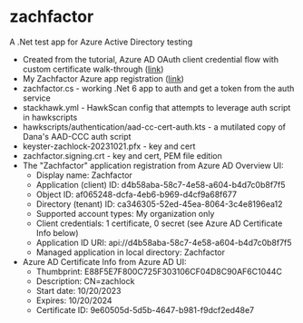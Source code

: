 # zachfactor

A .Net test app for Azure Active Directory testing

* Created from the tutorial, Azure AD OAuth client credential flow with custom certificate walk-through ([link](https://nicolgit.github.io/azure-ad-oauth-client-credential-flow-certificate-walk-through/))
* My Zachfactor Azure app registration ([link](https://portal.azure.com/#view/Microsoft_AAD_RegisteredApps/ApplicationMenuBlade/~/Overview/quickStartType~/null/sourceType/Microsoft_AAD_IAM/appId/d4b58aba-58c7-4e58-a604-b4d7c0b8f7f5/objectId/af065248-dcfa-4eb6-b969-d4cf9a68f677/isMSAApp~/false/defaultBlade/Overview/appSignInAudience/AzureADMyOrg/servicePrincipalCreated~/true))
* zachfactor.cs - working .Net 6 app to auth and get a token from the auth service
* stackhawk.yml - HawkScan config that attempts to leverage auth script in hawkscripts
* hawkscripts/authentication/aad-cc-cert-auth.kts - a mutilated copy of Dana's AAD-CCC auth script
* keyster-zachlock-20231021.pfx - key and cert
* zachfactor.signing.crt - key and cert, PEM file edition
* The "Zachfactor" application registration from Azure AD Overview UI:
  * Display name: Zachfactor
  * Application (client) ID: d4b58aba-58c7-4e58-a604-b4d7c0b8f7f5
  * Object ID: af065248-dcfa-4eb6-b969-d4cf9a68f677 
  * Directory (tenant) ID: ca346305-52ed-45ea-8064-3c4e8196ea12
  * Supported account types: My organization only
  * Client credentials: 1 certificate, 0 secret (see Azure AD Certificate Info below)
  * Application ID URI: api://d4b58aba-58c7-4e58-a604-b4d7c0b8f7f5
  * Managed application in local directory: Zachfactor
* Azure AD Certificate Info from Azure AD UI:
  * Thumbprint: E88F5E7F800C725F303106CF04D8C90AF6C1044C
  * Description: CN=zachlock
  * Start date: 10/20/2023
  * Expires: 10/20/2024
  * Certificate ID: 9e60505d-5d5b-4647-b981-f9dcf2ed48e7
